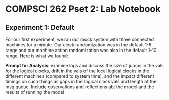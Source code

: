# COMPSCI 262 Pset 2: Lab Notebook

## Experiment 1: Default
For our first experiment, we ran our mock system with three connected machines for a minute. Our clock randomization was in the default 1-6 range and our machine action randomization was also in the default 1-10 range. Here is what we found:

**Prompt for Analysis**: examine logs and discuss the size of jumps in the vals for the logical clocks, drift in the vals of the local logical clocks in the different machines (compared to system time), and the impact different timings on such things as gaps in the logical clock vals and length of the msg queue. Include observations and reflections abt the model and the results of running the model